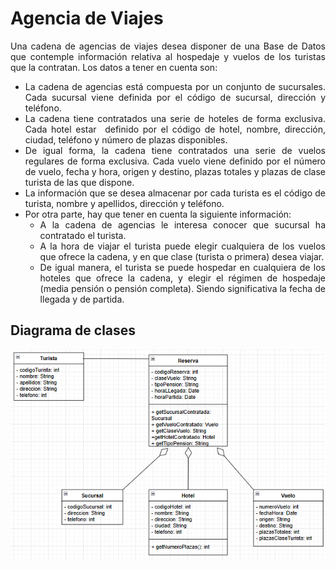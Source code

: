 <div align = "justify">

# Agencia de Viajes 

Una cadena de agencias de viajes desea disponer de una Base de Datos que contemple información relativa al hospedaje y vuelos de los turistas que la contratan. Los datos a tener en cuenta son:
- La cadena de agencias está compuesta por un conjunto de sucursales. Cada sucursal viene definida por el código de sucursal, dirección y teléfono.
- La cadena tiene contratados una serie de hoteles de forma exclusiva. Cada hotel estar  definido por el código de hotel, nombre, dirección, ciudad, teléfono y número de plazas disponibles.
- De igual forma, la cadena tiene contratados una serie de vuelos regulares de forma exclusiva. Cada vuelo viene definido por el número de vuelo, fecha y hora, origen y destino, plazas totales y plazas de clase turista de las que dispone.
- La información que se desea almacenar por cada turista es el código de turista, nombre y apellidos, dirección y teléfono.
- Por otra parte, hay que tener en cuenta la siguiente información:
  - A la cadena de agencias le interesa conocer que sucursal ha contratado el turista.
  - A la hora de viajar el turista puede elegir cualquiera de los vuelos que ofrece la cadena, y en que clase (turista o primera) desea viajar.
  - De igual manera, el turista se puede hospedar en cualquiera de los hoteles que ofrece la cadena, y elegir el régimen de hospedaje (media pensión o pensión completa). Siendo significativa la fecha de llegada y de partida.

## Diagrama de clases

<img src="img/DiagramaAgencia.png">

</div>